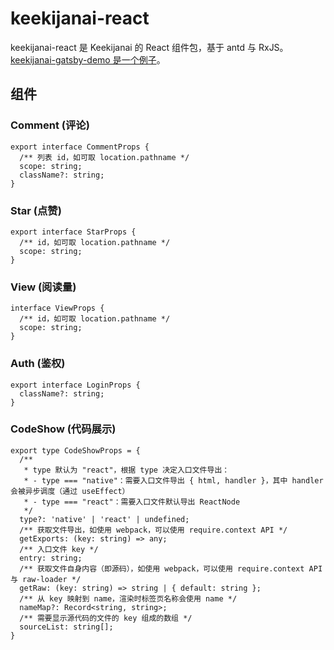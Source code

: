 # keekijanai-react

keekijanai-react 是 Keekijanai 的 React 组件包，基于 antd 与 RxJS。[keekijanai-gatsby-demo 是一个例子](https://github.com/hpp2334/keekijanai/blob/dev/0.0/packages/gatsby-demo/src/pages/index.js)。  

## 组件

### Comment (评论)  

```tsx
export interface CommentProps {
  /** 列表 id，如可取 location.pathname */
  scope: string;
  className?: string;
}
```

### Star (点赞)

```tsx
export interface StarProps {
  /** id，如可取 location.pathname */
  scope: string;
}
```

### View (阅读量)  

```tsx
interface ViewProps {
  /** id，如可取 location.pathname */
  scope: string;
}
```

### Auth (鉴权)

```tsx
export interface LoginProps {
  className?: string;
}
```

### CodeShow (代码展示)

```tsx
export type CodeShowProps = {
  /**
   * type 默认为 "react"，根据 type 决定入口文件导出：
   * - type === "native"：需要入口文件导出 { html, handler }，其中 handler 会被异步调度（通过 useEffect）  
   * - type === "react"：需要入口文件默认导出 ReactNode  
   */
  type?: 'native' | 'react' | undefined;
  /** 获取文件导出，如使用 webpack，可以使用 require.context API */
  getExports: (key: string) => any;
  /** 入口文件 key */
  entry: string;
  /** 获取文件自身内容（即源码），如使用 webpack，可以使用 require.context API 与 raw-loader */
  getRaw: (key: string) => string | { default: string };
  /** 从 key 映射到 name，渲染时标签页名称会使用 name */
  nameMap?: Record<string, string>;
  /** 需要显示源代码的文件的 key 组成的数组 */
  sourceList: string[];
}
```

